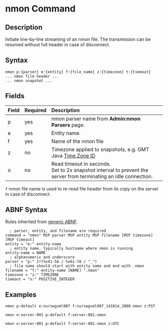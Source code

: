 # nmon Command

## Description

Initiate line-by-line streaming of an nmon file. The transmission can be resumed without full header in case of disconnect.

## Syntax

```ls
nmon p:{parser} e:{entity} f:{file_name} z:{timezone} t:{timeout}
... nmon file header ...
... nmon snapshot ...
```

## Fields

| **Field** | **Required** | **Description**                            |
|:---|:---|:---|
| p         | yes          | nmon parser name from **Admin:nmon Parsers** page. |
| e         | yes          | Entity name.                                     |
| f         | yes          | Name of the nmon file                      |
| z         | no           | Timezone applied to snapshots, e.g. GMT<br>Java [Time Zone ID](timezone-abnf.md)  |
| o         | no           | Read timeout in seconds. <br>Set to 2x snapshot interval to prevent the server from terminating an idle connection.|

`f` nmon file name is used to re-read file header from its copy on the server in case of disconnect.

## ABNF Syntax

Rules inherited from [generic ABNF](generic-abnf.md).

```properties
  ; parser, entity, and filename are required
command = "nmon" MSP parser MSP entity MSP filename [MSP timezone] [MSP timeout]
entity = "e:" entity-name
  ; entity name, typically hostname where nmon is running
entity-name = NAME
  ; alphanumeric and underscore
parser = "p:" 1*(%x41-5A / %x61-7A / "_")
  ; file name should start with entity name and end with .nmon
filename = "f:" entity-name [NAME] ".nmon"
timezone = "z:" TIMEZONE
timeout = "o:" POSITIVE_INTEGER
```

## Examples

```ls
nmon p:default e:nurswgvml007 f:nurswgvml007_141014_2000.nmon z:PST
```

```ls
nmon e:server-001 p:default f:server-001.nmon
```

```ls
nmon e:server-001 p:default f:server-001.nmon z:UTC
```

